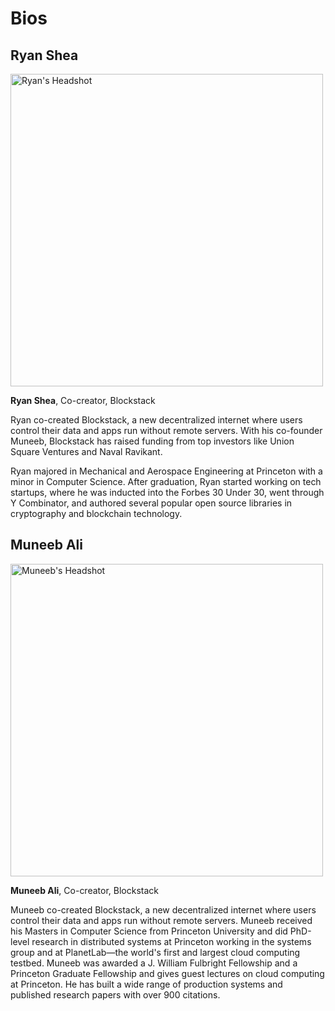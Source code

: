 # Bios

## Ryan Shea

<img src="https://github.com/blockstack/blockstack/blob/master/media/jesus%20baez%20photography_ryan%2024%20(1).jpg" alt="Ryan's Headshot" width="500" />

**Ryan Shea**, Co-creator, Blockstack

Ryan co-created Blockstack, a new decentralized internet where users control their data and apps run without remote servers. With his co-founder Muneeb, Blockstack has raised funding from top investors like Union Square Ventures and Naval Ravikant.

Ryan majored in Mechanical and Aerospace Engineering at Princeton with a minor in Computer Science. After graduation, Ryan started working on tech startups, where he was inducted into the Forbes 30 Under 30, went through Y Combinator, and authored several popular open source libraries in cryptography and blockchain technology.

## Muneeb Ali

<img src="https://github.com/blockstack/blockstack/blob/master/media/jesus%20baez%20photography_muneeb%20ali%2016%20(1).jpg" alt="Muneeb's Headshot" width="500" />

**Muneeb Ali**, Co-creator, Blockstack

Muneeb co-created Blockstack, a new decentralized internet where users control their data and apps run without remote servers. Muneeb received his Masters in Computer Science from Princeton University and did PhD-level research in distributed systems at Princeton working in the systems group and at PlanetLab—the world's first and largest cloud computing testbed. Muneeb was awarded a J. William Fulbright Fellowship and a Princeton Graduate Fellowship and gives guest lectures on cloud computing at Princeton. He has built a wide range of production systems and published research papers with over 900 citations.
